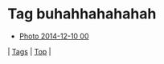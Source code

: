 <!--
title: Tag buhahhahahahah
date: 2020-06-28T15:26:58.371Z
tags:
-->
# Tag buhahhahahahah

 * [Photo 2014-12-10 00](104797513394.md)

| [Tags](tags.md) | [Top](index.md) |
